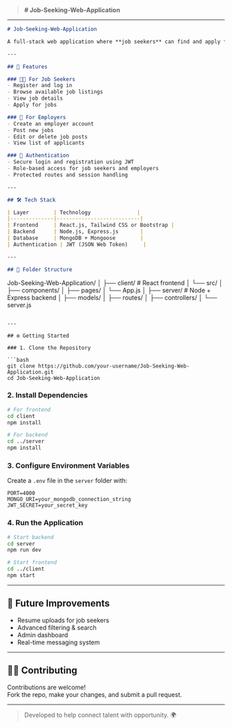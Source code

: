 > **# Job-Seeking-Web-Application**

---

```markdown
# Job-Seeking-Web-Application

A full-stack web application where **job seekers** can find and apply for jobs, and **employers** can post and manage job listings. This platform is built using the **MERN stack** (MongoDB, Express.js, React.js, Node.js) and offers role-based access, secure authentication, and a clean user experience.

---

## 🚀 Features

### 👨‍💼 For Job Seekers
- Register and log in
- Browse available job listings
- View job details
- Apply for jobs

### 🏢 For Employers
- Create an employer account
- Post new jobs
- Edit or delete job posts
- View list of applicants

### 🔐 Authentication
- Secure login and registration using JWT
- Role-based access for job seekers and employers
- Protected routes and session handling

---

## 🛠️ Tech Stack

| Layer        | Technology               |
|--------------|---------------------------|
| Frontend     | React.js, Tailwind CSS or Bootstrap |
| Backend      | Node.js, Express.js       |
| Database     | MongoDB + Mongoose        |
| Authentication | JWT (JSON Web Token)     |

---

## 📂 Folder Structure

```
Job-Seeking-Web-Application/
│
├── client/           # React frontend
│   └── src/
│       ├── components/
│       ├── pages/
│       └── App.js
│
├── server/           # Node + Express backend
│   ├── models/
│   ├── routes/
│   ├── controllers/
│   └── server.js
```

---

## ⚙️ Getting Started

### 1. Clone the Repository

```bash
git clone https://github.com/your-username/Job-Seeking-Web-Application.git
cd Job-Seeking-Web-Application
```

### 2. Install Dependencies

```bash
# For frontend
cd client
npm install

# For backend
cd ../server
npm install
```

### 3. Configure Environment Variables

Create a `.env` file in the `server` folder with:

```
PORT=4000
MONGO_URI=your_mongodb_connection_string
JWT_SECRET=your_secret_key
```

### 4. Run the Application

```bash
# Start backend
cd server
npm run dev

# Start frontend
cd ../client
npm start
```

---
## 📌 Future Improvements

- Resume uploads for job seekers  
- Advanced filtering & search  
- Admin dashboard  
- Real-time messaging system

---

## 🧑‍💻 Contributing

Contributions are welcome!  
Fork the repo, make your changes, and submit a pull request.

---

> Developed to help connect talent with opportunity. 🌍
```
